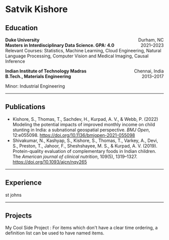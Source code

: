 # Satvik Kishore

## Education

<p style="text-align:left; margin-bottom:0;">
    <b>Duke University</b>
    <span style="float:right; margin-bottom:0;">
        Durham, NC
    </span>
</p>
<p style="text-align:left;margin:0; padding-top:0;">
    <b>Masters in Interdisciplinary Data Science. GPA: 4.0</b>
    <span style="float:right; margin:0; padding-top:0;">
        2021–2023
    </span>
</p>
Relevant Courses: Statistics, Machine Learning, Cloud Engineering, Natural Language Processing, Computer Vision and Medical Imaging, Causal Inference

<p style="text-align:left; margin-bottom:0;">
    <b>Indian Institute of Technology Madras</b>
    <span style="float:right; margin-bottom:0;">
        Chennai, India
    </span>
</p>
<p style="text-align:left;margin:0; padding-top:0;">
    <b>B.Tech., Materials Engineering</b>
    <span style="float:right; margin-bottom:0;">
        2013–2017
    </span>
</p>

Minor: Industrial Engineering  

<hr style="height:2px;border-width:0;color:gray;background-color:gray">

## Publications

- Kishore, S., Thomas, T., Sachdev, H., Kurpad, A. V., & Webb, P. (2022) Modeling the potential impacts of improved monthly income on child stunting in India: a subnational geospatial perspective. *BMJ Open*, 12:e055098. https://doi.org/10.1136/bmjopen-2021-055098
- Shivakumar, N., Kashyap, S., Kishore, S., Thomas, T., Varkey, A., Devi, S., Preston, T., Jahoor, F., Sheshshayee, M. S., & Kurpad, A. V. (2019). Protein-quality evaluation of complementary foods in Indian children. The *American journal of clinical nutrition*, 109(5), 1319–1327. https://doi.org/10.1093/ajcn/nqy265

<hr style="height:2px;border-width:0;color:gray;background-color:gray">

## Experience
st johns

<hr style="height:2px;border-width:0;color:gray;background-color:gray">

## Projects

My Cool Side Project
:   For items which don't have a clear time ordering, a definition
    list can be used to have named items.

